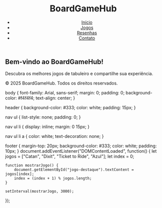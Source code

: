 <!DOCTYPE html>
<html lang="pt">
<head>
    <meta charset="UTF-8">
    <meta name="viewport" content="width=device-width, initial-scale=1.0">
    <title>BoardGameHub</title>
    <link rel="stylesheet" href="styles.css">
</head>
<body>
    <header>
        <h1>BoardGameHub</h1>
        <nav>
            <ul>
                <li><a href="#">Início</a></li>
                <li><a href="#">Jogos</a></li>
                <li><a href="#">Resenhas</a></li>
                <li><a href="#">Contato</a></li>
            </ul>
        </nav>
    </header>
    <main>
        <h2>Bem-vindo ao BoardGameHub!</h2>
        <p>Descubra os melhores jogos de tabuleiro e compartilhe sua experiência.</p>
    </main>
    <footer>
        <p>&copy; 2025 BoardGameHub. Todos os direitos reservados.</p>
    </footer>
</body>
</html>
body {
    font-family: Arial, sans-serif;
    margin: 0;
    padding: 0;
    background-color: #f4f4f4;
    text-align: center;
}

header {
    background-color: #333;
    color: white;
    padding: 15px;
}

nav ul {
    list-style: none;
    padding: 0;
}

nav ul li {
    display: inline;
    margin: 0 15px;
}

nav ul li a {
    color: white;
    text-decoration: none;
}

footer {
    margin-top: 20px;
    background-color: #333;
    color: white;
    padding: 10px;
}
document.addEventListener("DOMContentLoaded", function() {
    let jogos = ["Catan", "Dixit", "Ticket to Ride", "Azul"];
    let index = 0;

    function mostrarJogo() {
        document.getElementById("jogo-destaque").textContent = jogos[index];
        index = (index + 1) % jogos.length;
    }

    setInterval(mostrarJogo, 3000);
});
